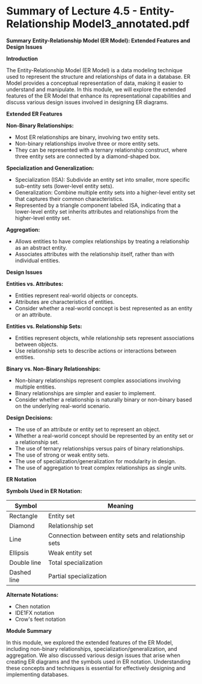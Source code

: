 #  Summary of Lecture 4.5 - Entity-Relationship Model3_annotated.pdf 
**Summary**
**Entity-Relationship Model (ER Model): Extended Features and Design Issues**

**Introduction**

The Entity-Relationship Model (ER Model) is a data modeling technique used to represent the structure and relationships of data in a database. ER Model provides a conceptual representation of data, making it easier to understand and manipulate. In this module, we will explore the extended features of the ER Model that enhance its representational capabilities and discuss various design issues involved in designing ER diagrams.

**Extended ER Features**

**Non-Binary Relationships:**

* Most ER relationships are binary, involving two entity sets.
* Non-binary relationships involve three or more entity sets.
* They can be represented with a ternary relationship construct, where three entity sets are connected by a diamond-shaped box.

**Specialization and Generalization:**

* Specialization (ISA): Subdivide an entity set into smaller, more specific sub-entity sets (lower-level entity sets).
* Generalization: Combine multiple entity sets into a higher-level entity set that captures their common characteristics.
* Represented by a triangle component labeled ISA, indicating that a lower-level entity set inherits attributes and relationships from the higher-level entity set.

**Aggregation:**

* Allows entities to have complex relationships by treating a relationship as an abstract entity.
* Associates attributes with the relationship itself, rather than with individual entities.

**Design Issues**

**Entities vs. Attributes:**

* Entities represent real-world objects or concepts.
* Attributes are characteristics of entities.
* Consider whether a real-world concept is best represented as an entity or an attribute.

**Entities vs. Relationship Sets:**

* Entities represent objects, while relationship sets represent associations between objects.
* Use relationship sets to describe actions or interactions between entities.

**Binary vs. Non-Binary Relationships:**

* Non-binary relationships represent complex associations involving multiple entities.
* Binary relationships are simpler and easier to implement.
* Consider whether a relationship is naturally binary or non-binary based on the underlying real-world scenario.

**Design Decisions:**

* The use of an attribute or entity set to represent an object.
* Whether a real-world concept should be represented by an entity set or a relationship set.
* The use of ternary relationships versus pairs of binary relationships.
* The use of strong or weak entity sets.
* The use of specialization/generalization for modularity in design.
* The use of aggregation to treat complex relationships as single units.

**ER Notation**

**Symbols Used in ER Notation:**

| Symbol | Meaning |
|---|---|
| Rectangle | Entity set |
| Diamond | Relationship set |
| Line | Connection between entity sets and relationship sets |
| Ellipsis | Weak entity set |
| Double line | Total specialization |
| Dashed line | Partial specialization |

**Alternate Notations:**

* Chen notation
* IDE1FX notation
* Crow's feet notation

**Module Summary**

In this module, we explored the extended features of the ER Model, including non-binary relationships, specialization/generalization, and aggregation. We also discussed various design issues that arise when creating ER diagrams and the symbols used in ER notation. Understanding these concepts and techniques is essential for effectively designing and implementing databases.
